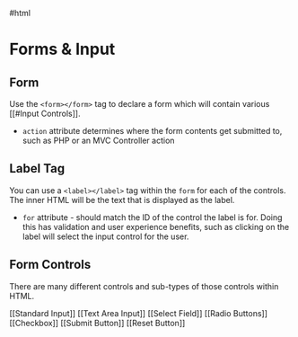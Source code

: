 #html

# Forms & Input
## Form
Use the `<form></form>` tag to declare a form which will contain various [[#Input Controls]].
- `action` attribute determines where the form contents get submitted to, such as PHP or an MVC Controller action

## Label Tag
You can use a `<label></label>` tag within the `form` for each of the controls. The inner HTML will be the text that is displayed as the label.
- `for` attribute - should match the ID of the control the label is for. Doing this has validation and user experience benefits, such as clicking on the label will select the input control for the user.

## Form Controls
There are many different controls and sub-types of those controls within HTML.

[[Standard Input]]
[[Text Area Input]]
[[Select Field]]
[[Radio Buttons]]
[[Checkbox]]
[[Submit Button]]
[[Reset Button]]